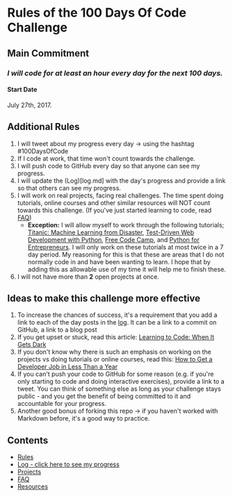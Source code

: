 # Rules of the 100 Days Of Code Challenge

## Main Commitment
### *I will code for at least an hour every day for the next 100 days.*

#### Start Date
July 27th, 2017.

## Additional Rules
1. I will tweet about my progress every day -> using the hashtag #100DaysOfCode
2. If I code at work, that time won't count towards the challenge.
3. I will push code to GitHub every day so that anyone can see my progress.
4. I will update the (Log)[log.md] with the day's progress and provide a link so that others can see my progress.
5. I will work on real projects, facing real challenges. The time spent doing tutorials, online courses and other similar resources will NOT count towards this challenge. (If you've just started learning to code, read [FAQ](FAQ.md))
    * **Exception:** I will allow myself to work through the following tutorials; [Titanic: Machine Learning from Disaster](https://www.kaggle.com/c/titanic#tutorials), [Test-Driven Web Development with Python](http://www.obeythetestinggoat.com/pages/book.html#toc), [Free Code Camp](https://www.freecodecamp.org/), and [Python for Entrepreneurs](https://training.talkpython.fm/courses/details/python-for-entrepreneurs-build-and-launch-your-online-business).  I will only work on these tutorials at most twice in a 7 day period.  My reasoning for this is that these are areas that I do not normally code in and have been wanting to learn.  I hope that by adding this as allowable use of my time it will help me to finish these.
6. I will not have more than **2** open projects at once.

## Ideas to make this challenge more effective
1. To increase the chances of success, it's a requirement that you add a link to each of the day posts in the [log](log.md). It can be a link to a commit on GitHub, a link to a blog post
2. If you get upset or stuck, read this article: [Learning to Code: When It Gets Dark](https://medium.freecodecamp.com/learning-to-code-when-it-gets-dark-e485edfb58fd)
3. If you don't know why there is such an emphasis on working on the projects vs doing tutorials or online courses, read this: [How to Get a Developer Job in Less Than a Year](https://medium.freecodecamp.com/how-to-get-a-developer-job-in-less-than-a-year-c27bbfe71645)
4. If you can't push your code to GitHub for some reason (e.g. if you're only starting to code and doing interactive exercises), provide a link to a tweet. You can think of something else as long as your challenge stays public - and you get the benefit of being committed to it and accountable for your progress.
5. Another good bonus of forking this repo -> if you haven't worked with Markdown before, it's a good way to practice.

## Contents
* [Rules](rules.md)
* [Log - click here to see my progress](log.md)
* [Projects](projects.md)
* [FAQ](FAQ.md)
* [Resources](resources.md)
